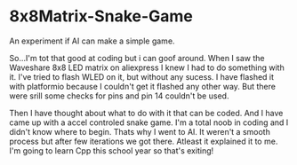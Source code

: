 # 8x8Matrix-Snake-Game 
An experiment if AI can make a simple game. 

So...I'm tot that good at coding but i can goof around. 
When I saw the Waveshare 8x8 LED matrix on aliexpress I knew I had to do something with it. 
I've tried to flash WLED on it, but without any sucess. I have flashed it with platformio because I couldn't get it flashed any other way. 
But there were srill some checks for pins and pin 14 couldn't be used.

Then I have thought about what to do with it that can be coded. 
And I have came up with a accel controled snake game. 
I'm a total noob in coding and I didn't know where to begin. 
Thats why I went to AI. It weren't a smooth process but after few iterations we got there. Atleast it explained it to me. 
I'm going to learn Cpp this school year so that's exiting!

